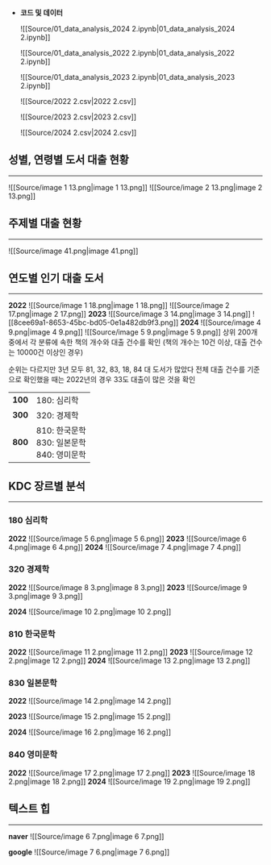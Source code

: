 - **코드 및 데이터**
    
    ![[Source/01_data_analysis_2024 2.ipynb|01_data_analysis_2024 2.ipynb]]
    
    ![[Source/01_data_analysis_2022 2.ipynb|01_data_analysis_2022 2.ipynb]]
    
    ![[Source/01_data_analysis_2023 2.ipynb|01_data_analysis_2023 2.ipynb]]
    
      
    
    ![[Source/2022 2.csv|2022 2.csv]]
    
    ![[Source/2023 2.csv|2023 2.csv]]
    
    ![[Source/2024 2.csv|2024 2.csv]]
    
      
    
## 성별, 연령별 도서 대출 현황
---
![[Source/image 1 13.png|image 1 13.png]]
![[Source/image 2 13.png|image 2 13.png]]
  
## 주제별 대출 현황
---
![[Source/image 41.png|image 41.png]]
  
## 연도별 인기 대출 도서
---
**2022**
![[Source/image 1 18.png|image 1 18.png]]
![[Source/image 2 17.png|image 2 17.png]]
**2023**
![[Source/image 3 14.png|image 3 14.png]]
![[8cee69a1-8653-45bc-bd05-0e1a482db9f3.png]]
**2024**
![[Source/image 4 9.png|image 4 9.png]]
![[Source/image 5 9.png|image 5 9.png]]
상위 200개 중에서 각 분류에 속한 책의 개수와 대출 건수를 확인
(책의 개수는 10건 이상, 대출 건수는 10000건 이상인 경우)
  
순위는 다르지만 3년 모두 81, 32, 83, 18, 84 대 도서가 많았다
전체 대출 건수를 기준으로 확인했을 때는 2022년의 경우 33도 대출이 많은 것을 확인
  
|   |   |
|---|---|
|**100**|180: 심리학|
|**300**|320: 경제학|
|**800**|810: 한국문학  <br>830: 일본문학  <br>840: 영미문학|
  
## KDC 장르별 분석
---
### 180 심리학
**2022**
![[Source/image 5 6.png|image 5 6.png]]
**2023**
![[Source/image 6 4.png|image 6 4.png]]
**2024**
![[Source/image 7 4.png|image 7 4.png]]
  
### 320 경제학
**2022**
![[Source/image 8 3.png|image 8 3.png]]
**2023**
![[Source/image 9 3.png|image 9 3.png]]
  
**2024**
![[Source/image 10 2.png|image 10 2.png]]
  
### 810 한국문학
**2022**
![[Source/image 11 2.png|image 11 2.png]]
**2023**
![[Source/image 12 2.png|image 12 2.png]]
**2024**
![[Source/image 13 2.png|image 13 2.png]]
  
### 830 일본문학
**2022**
![[Source/image 14 2.png|image 14 2.png]]
  
**2023**
![[Source/image 15 2.png|image 15 2.png]]
  
**2024**
![[Source/image 16 2.png|image 16 2.png]]
  
### 840 영미문학
**2022**
![[Source/image 17 2.png|image 17 2.png]]
**2023**
![[Source/image 18 2.png|image 18 2.png]]
**2024**
![[Source/image 19 2.png|image 19 2.png]]
  
## 텍스트 힙
---
**naver**
![[Source/image 6 7.png|image 6 7.png]]
  
**google**
![[Source/image 7 6.png|image 7 6.png]]